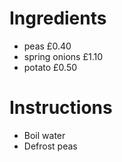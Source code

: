 # Ingredients
- peas £0.40
- spring onions £1.10
- potato £0.50


# Instructions

- Boil water
- Defrost peas


